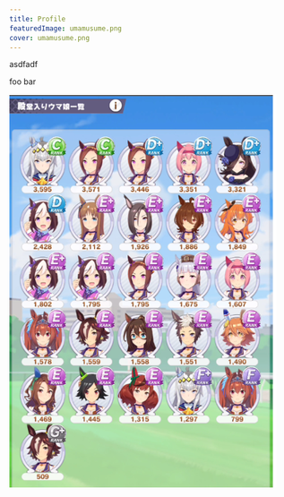 ```yaml
---
title: Profile
featuredImage: umamusume.png
cover: umamusume.png
---
```

asdfadf

foo
bar

![uma](umamusume.png)